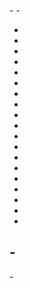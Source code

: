 -<!doctype html>
 -<html>
 -  <head>
 -    <meta charset="utf-8">
 -    <meta http-equiv="X-UA-Compatible" content="chrome=1">
 -    <title>Visualize by jep0506</title>
 -
 -    <link rel="stylesheet" href="stylesheets/styles.css">
 -    <link rel="stylesheet" href="stylesheets/github-light.css">
 -    <script src="javascripts/scale.fix.js"></script>
 -    <meta name="viewport" content="width=device-width, initial-scale=1, user-scalable=no">
 -    <!--[if lt IE 9]>
 -    <script src="//html5shiv.googlecode.com/svn/trunk/html5.js"></script>
 -    <![endif]-->
 -  </head>
 -  <body>
 -    <div class="wrapper">
 -      <header>
 -        <h1 class="header">Visualize</h1>
 -        <p class="header">Picture the news.</p>
 -
 -        <ul>
 -          <li class="download"><a class="buttons" href="https://github.com/jep0506/Visualize/zipball/master">Download ZIP</a></li>
 -          <li class="download"><a class="buttons" href="https://github.com/jep0506/Visualize/tarball/master">Download TAR</a></li>
 -          <li><a class="buttons github" href="https://github.com/jep0506/Visualize">View On GitHub</a></li>
 -        </ul>
 -
 -        <p class="header">This project is maintained by <a class="header name" href="https://github.com/jep0506">jep0506</a></p>
 -
 -
 -      </header>
 -     <div class="container"></div>
 -      <body> <br>
 -      <h2>The Digital Divide</h2>
 -      <p> States that have a higher percentage of people that have no internet access have been found to be the states with lower qualities of education. The map below shows that New Mexico (47.4 percent) and Mississippi (49.7 percent) are the two states that have the most people without internet access. This correlates with state education quality scores released by Education Week for 2016, where these states are ranked as the 49th and 50th respectively out of 51 (including D.C.). The only state that scored worse in education was Nevada, where 36.8 percent of the population is unable to connect to the internet at home.</p> 
 -
 -      
 -      <iframe width="100%" height="520" frameborder="0" src="https://jep0506.cartodb.com/viz/468fd70a-0b0a-11e6-84a2-0e98b61680bf/embed_map" allowfullscreen webkitallowfullscreen mozallowfullscreen oallowfullscreen msallowfullscreen></iframe>
 -
 -<p> Former Professor of Education at Hofstra University, Dr. Timothy Smith believes that “states do not necessarily have poor education due to the lack of internet connection, however it is linked. Students have less of an ability to keep up with global standards when they can’t connect to the internet.” </p>
 -
 -<div id="container" style="min-width: 310px; height: 400px; max-width: 800px; margin: 5 auto"></div>
 -
 -<p>EdWeek also recently did a story on Calhoun County, Mississippi that is claimed to have the “slowest internet in Mississippi.” In this article, there are stories where students spend whole classes staring at a loading screen. Where a lot of classroom materials are online now, waiting for internet connection to use these tools is wasting valuable time that could be spent learning. According to EdWeek, this is a problem found commonly in school districts that are in rural areas. </p>
 -
 -<p>In college, most of the projects and homework have some element that needs to be completed online. Not having a laptop and having to rely on the computers provided by the school can be a daunting task. Kyle Castoria, an engineering and physics student at Hofstra University, broke his laptop and hasn’t been able to afford to buy a new one for some time. He is having trouble keeping up with his work because he has to rely on finding a computer that has the correct software on campus. He says that, “many of the times the computer I need is already being used and I have to wait around for one to free up. This can take hours, and really wastes a lot of time that I could have spent finishing the work on my laptop at home. Luckily, with the internet connection at Hofstra I at least am assured the ability to connect. I can’t imagine how much harder it would be if I wasn’t even guaranteed that.” </p>
 -
 -<p>Dr. Smith comments on this by saying that while not having an internet connection does not always equate to bad grades, it makes simple tasks a lot harder for students who can’t do work at home. “It will take a lot more effort and a lot more time, and not every student has the luxury of leaving these open for school work.”</p>
 -
 -<p>These problems have not gone unnoticed by politicians and by President Obama who has started initiatives to try to make sure every school has access to the internet through a program called ConnectEd. He announced this initiative in June 2013, and vowed “that within the next 5 years, 99% percent of students would be connected to next- generation broadband and high- speed wireless in their school and libraries.” </p>
 -
 -<p>	However Obama has not only focused on schools, the offshoot of ConnectEd, ConnectHome, plans to increase internet access for low income families. On the website, ConnectHome is described as a “public- private collaboration to narrow the digital divide for families with school- age children who live in HUD- assisted housing.” It is considered to be the next step in Obama’s vow to close the digital divide. </p>
 -
 -<p>“This generation is claimed to have the whole world at its fingertips, however we have to account for the many that are left out,” said Dr. Smith. </p>
 -</body>
 -</div>
 -      <hr>
 -
 -      <footer>
 -        <p>&copy; 2015 Company, Inc.</p>
 -      </footer>
 -    <!-- /container -->
 -
 -
 -    <!-- Bootstrap core JavaScript
 -    ================================================== -->
 -    <!-- Placed at the end of the document so the pages load faster -->
 -    <script src="https://ajax.googleapis.com/ajax/libs/jquery/1.11.3/jquery.min.js"></script>
 -    <script>window.jQuery || document.write('<script src="../../assets/js/vendor/jquery.min.js"><\/script>')</script>
 -    <script src="../../dist/js/bootstrap.min.js"></script>
 -    <!-- IE10 viewport hack for Surface/desktop Windows 8 bug -->
 -    <script src="../../assets/js/ie10-viewport-bug-workaround.js"></script>
 -    <script src="https://code.highcharts.com/highcharts.js"></script>
 -<script src="https://code.highcharts.com/modules/exporting.js"></script>
 -
 -<script>
 -$(function() {
 -  $('#container').highcharts({
 -    chart: {
 -      type: 'scatter',
 -      zoomType: 'xy'
 -    },
 -    title: {
 -      text: 'State Education Quality Score vs. State Internet Access'
 -    },
 -    subtitle: {
 -      text: 'Source: EdWeek 2016'
 -    },
 -    xAxis: {
 -      title: {
 -        enabled: true,
 -        text: 'State Education Quality'
 -      },
 -      startOnTick: true,
 -      endOnTick: true,
 -      showLastLabel: true
 -    },
 -    yAxis: {
 -      title: {
 -        text: 'People Without Internet Access (%)'
 -      }
 -    },
 -    legend: {
 -      layout: 'vertical',
 -      align: 'left',
 -      verticalAlign: 'top',
 -      x: 100,
 -      y: 70,
 -      floating: true,
 -      backgroundColor: (Highcharts.theme && Highcharts.theme.legendBackgroundColor) || '#FFFFFF',
 -      borderWidth: 1
 -    },
 -    plotOptions: {
 -      scatter: {
 -        marker: {
 -          radius: 5,
 -          states: {
 -            hover: {
 -              enabled: true,
 -              lineColor: 'rgb(100,100,100)'
 -            }
 -          }
 -        },
 -        states: {
 -          hover: {
 -            marker: {
 -              enabled: false
 -            }
 -          }
 -        },
 -        tooltip: {
 -          headerFormat: '<b>{series.name}</b><br>',
 -          pointFormat: '{point.x}, {point.y} %'
 -        }
 -      }
 -    },
 -    series: [{
 -      name: 'States',
 -      color: 'rgba(223, 83, 83, .5)',
 -      data: [
 -        [68.1, 42.8],
 -        [75.1, 31.7],
 -        [68.5, 36.5],
 -        [69.8, 45.3],
 -        [69.8, 37.6],
 -        [74.5, 27.3],
 -        [82.5, 27],
 -        [72.9, 36],
 -        [76.8, 34.9],
 -        [72.4, 33.9],
 -        [71.9, 36.6],
 -        [74, 39.4],
 -        [67.9, 32.1],
 -        [76.6, 35.4],
 -        [74.9, 38.4],
 -        [76.2, 33.7],
 -        [73.8, 30.6],
 -        [73.3, 39.8],
 -        [68.7, 40.4],
 -        [78.5, 31.2],
 -        [82.7, 30.6],
 -        [86.8, 29.6],
 -        [71.7, 31.2],
 -        [79.6, 25.4],
 -        [65.6, 49.7],
 -        [72.2, 38.4],
 -        [72.8, 41.7],
 -        [76.5, 32.5],
 -        [65.2, 36.8],
 -        [82.3, 24.1],
 -        [85.1, 30.6],
 -        [65.8, 47.4],
 -        [79.8, 35.1],
 -        [70.6, 38.5],
 -        [77.1, 34.4],
 -        [74.7, 36.2],
 -        [68.2, 41.8],
 -        [70.2, 30.2],
 -        [80.5, 36],
 -        [78.9, 32.4],
 -        [69.6, 41.3],
 -        [70.3, 34.2],
 -        [70.9, 43.3],
 -        [69.7, 43.7],
 -        [72.2, 29.2],
 -        [83.8, 30.1],
 -        [79.2, 34.8],
 -        [74.9, 24.6],
 -        [71.8, 40.9],
 -        [79.4, 29.4],
 -        [80.2, 31.8]
 -      ]
 -    }]
 -  });
 -}); 
 -</script>
